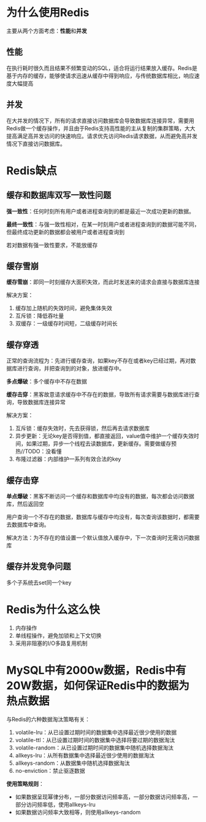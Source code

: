 # 为什么使用Redis
主要从两个方面考虑：**性能**和**并发**
## 性能
在执行耗时很久而且结果不频繁变动的SQL，适合将运行结果放入缓存。Redis是基于内存的缓存，能够使请求迅速从缓存中得到响应，与传统数据库相比，响应速度大幅提高
## 并发
在大并发的情况下，所有的请求直接访问数据库会导致数据库连接异常，需要用Redis做一个缓存操作，并且由于Redis支持高性能的主从复制的集群策略，大大提高满足高并发访问的快速响应。请求优先访问Redis请求数据，从而避免高并发情况下直接访问数据库。

# Redis缺点
## 缓存和数据库双写一致性问题
**强一致性**：任何时刻所有用户或者进程查询到的都是最近一次成功更新的数据。

**最终一致性**：与强一致性相对，在某一时刻用户或者进程查询到的数据可能不同，但最终成功更新的数据都会被用户或者进程查询到

若对数据有强一致性要求，不能放缓存

## 缓存雪崩
**缓存雪崩**：即同一时刻缓存大面积失效，而此时发送来的请求会直接与数据库连接

解决方案：
1. 缓存加上随机的失效时间，避免集体失效
2. 互斥锁：降低吞吐量
3. 双缓存：一级缓存时间短，二级缓存时间长

## 缓存穿透
正常的查询流程为：先进行缓存查询，如果key不存在或者key已经过期，再对数据库进行查询，并把查询到的对象，放进缓存中。

**多点爆破**：多个缓存中不存在数据

**缓存击穿**：黑客故意请求缓存中不存在的数据，导致所有请求需要与数据库进行查询，导致数据库连接异常

解决方案：
1. 互斥锁：缓存失效时，先去获得锁，然后再去请求数据库
2. 异步更新：无论key是否得到值，都直接返回，value值中维护一个缓存失效时间，如果过期，异步一个线程去读数据库，更新缓存。需要做缓存预热//TODO：没看懂
3. 布隆过滤器：内部维护一系列有效合法的key

## 缓存击穿

**单点爆破**：黑客不断访问一个缓存和数据库中均没有的数据，每次都会访问数据库，然后返回空

用户查询一个不存在的数据，数据库与缓存中均没有，每次查询该数据时，都需要去数据库中查询。

解决方法：为不存在的值设置一个默认值放入缓存中，下一次查询时无需访问数据库

## 缓存并发竞争问题
多个子系统去set同一个key

# Redis为什么这么快
1. 内存操作
2. 单线程操作，避免加锁和上下文切换
3. 采用非阻塞的I/O多路复用机制

# MySQL中有2000w数据，Redis中有20W数据，如何保证Redis中的数据为热点数据
与Redis的六种数据淘汰策略有关：
1. volatile-lru：从已设置过期时间的数据集中选择最近很少使用的数据
2. volatile-ttl：从已设置过期时间的数据集中选择将要过期的数据淘汰
3. volatile-random：从已设置过期时间的数据集中随机选择数据淘汰
4. allkeys-lru：从所有数据集中选择最近很少使用的数据淘汰
5. allkeys-random：从数据集中随机选择数据淘汰
6. no-enviction：禁止驱逐数据

**使用策略规则**：
- 如果数据呈现幂律分布，一部分数据访问频率高，一部分数据访问频率高，一部分访问频率低，使用allkeys-lru
- 如果数据访问频率大致相等，则使用allkeys-random




